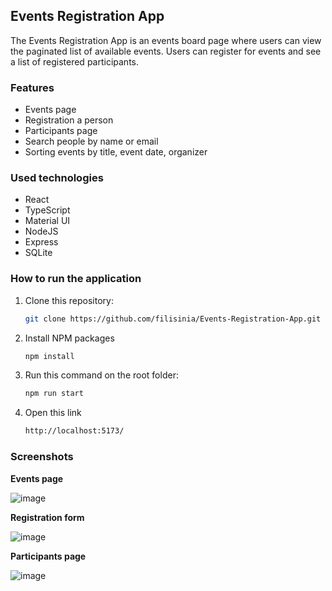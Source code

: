 ## Events Registration App
The Events Registration App is an events board page where users can view the paginated list of available events. Users can register for events and see a list of registered participants.

### Features
- Events page
- Registration a person
- Participants page
- Search people by name or email
- Sorting events by title, event date, organizer

### Used technologies
- React
- TypeScript
- Material UI
- NodeJS
- Express
- SQLite

### How to run the application
1. Clone this repository:
   
    ```bash
    git clone https://github.com/filisinia/Events-Registration-App.git
    ```
2. Install NPM packages
   
    ```bash
    npm install
    ```
    
3. Run this command on the root folder:
   
    ```bash
    npm run start
    ```

3. Open this link
   
    ```bash
    http://localhost:5173/
    ```

### Screenshots

**Events page**

![image](https://github.com/filisinia/Events-Registration-App/assets/113894148/68761fb8-21c9-4e00-af9a-d80bc7b40bfa)

**Registration form**

![image](https://github.com/filisinia/Events-Registration-App/assets/113894148/63b6d44b-d874-48c7-adb1-825d6091e402)

**Participants page**

![image](https://github.com/filisinia/Events-Registration-App/assets/113894148/46da2a76-6192-42e5-bd69-1fe5980ac210)

